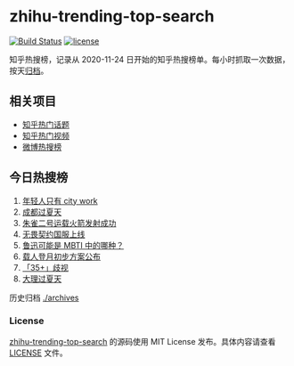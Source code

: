 # zhihu-trending-top-search

[![Build Status](https://github.com/justjavac/zhihu-trending-top-search/workflows/ci/badge.svg?branch=main)](https://github.com/justjavac/zhihu-trending-top-search/actions)
[![license](https://img.shields.io/github/license/justjavac/zhihu-trending-top-search)](https://github.com/justjavac/zhihu-trending-top-search/blob/main/LICENSE)

知乎热搜榜，记录从 2020-11-24 日开始的知乎热搜榜单。每小时抓取一次数据，按天[归档](./archives)。

## 相关项目

- [知乎热门话题](https://github.com/justjavac/zhihu-trending-hot-questions)
- [知乎热门视频](https://github.com/justjavac/zhihu-trending-hot-video)
- [微博热搜榜](https://github.com/justjavac/weibo-trending-hot-search)

## 今日热搜榜

<!-- BEGIN -->
<!-- 最后更新时间 Thu Jul 13 2023 06:07:06 GMT+0800 (China Standard Time) -->

1. [年轻人只有 city work](https://www.zhihu.com/search?q=%E5%B9%B4%E8%BD%BB%E4%BA%BA%E5%8F%AA%E6%9C%89%20city%20work)
1. [成都过夏天](https://www.zhihu.com/search?q=%E6%88%90%E9%83%BD%E8%BF%87%E5%A4%8F%E5%A4%A9)
1. [朱雀二号运载火箭发射成功](https://www.zhihu.com/search?q=%E6%9C%B1%E9%9B%80%E4%BA%8C%E5%8F%B7%E8%BF%90%E8%BD%BD%E7%81%AB%E7%AE%AD%E5%8F%91%E5%B0%84%E6%88%90%E5%8A%9F)
1. [无畏契约国服上线](https://www.zhihu.com/search?q=%E6%97%A0%E7%95%8F%E5%A5%91%E7%BA%A6%E5%9B%BD%E6%9C%8D%E4%B8%8A%E7%BA%BF)
1. [鲁迅可能是 MBTI 中的哪种？](https://www.zhihu.com/search?q=%E9%B2%81%E8%BF%85%E5%8F%AF%E8%83%BD%E6%98%AF%20MBTI%20%E4%B8%AD%E7%9A%84%E5%93%AA%E7%A7%8D%EF%BC%9F)
1. [载人登月初步方案公布](https://www.zhihu.com/search?q=%E8%BD%BD%E4%BA%BA%E7%99%BB%E6%9C%88%E5%88%9D%E6%AD%A5%E6%96%B9%E6%A1%88%E5%85%AC%E5%B8%83)
1. [「35+」歧视](https://www.zhihu.com/search?q=%E3%80%8C35%2B%E3%80%8D%E6%AD%A7%E8%A7%86)
1. [大理过夏天](https://www.zhihu.com/search?q=%E5%A4%A7%E7%90%86%E8%BF%87%E5%A4%8F%E5%A4%A9)

<!-- END -->

历史归档 [./archives](./archives)

### License

[zhihu-trending-top-search](https://github.com/justjavac/zhihu-trending-top-search) 的源码使用 MIT License
发布。具体内容请查看 [LICENSE](./LICENSE) 文件。
